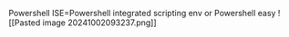 Powershell ISE=Powershell integrated scripting env or Powershell easy
![[Pasted image 20241002093237.png]]

